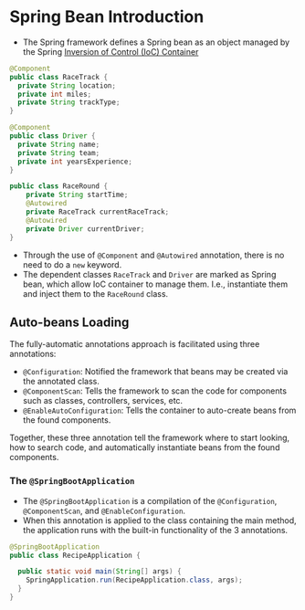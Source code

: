 # Spring Bean Introduction
- The Spring framework defines a Spring bean as an object managed by the Spring [Inversion of Control (IoC) Container](https://docs.spring.io/spring-framework/docs/3.2.x/spring-framework-reference/html/beans.html)

```java
@Component
public class RaceTrack {
  private String location;
  private int miles;
  private String trackType;
}

@Component
public class Driver {
  private String name;
  private String team;
  private int yearsExperience;
}

public class RaceRound {
    private String startTime;
    @Autowired
    private RaceTrack currentRaceTrack;
    @Autowired
    private Driver currentDriver;
}
```
- Through the use of `@Component` and `@Autowired` annotation, there is no need to do a `new` keyword.
- The dependent classes `RaceTrack` and `Driver` are marked as Spring bean, which allow IoC container to manage them. I.e., instantiate them and inject them to the `RaceRound` class.

## Auto-beans Loading
The fully-automatic annotations approach is facilitated using three annotations:
- `@Configuration`: Notified the framework that beans may be created via the annotated class.
- `@ComponentScan`: Tells the framework to scan the code for components such as classes, controllers, services, etc.
- `@EnableAutoConfiguration`: Tells the container to auto-create beans from the found components.

Together, these three annotation tell the framework where to start looking, how to search code, and automatically instantiate beans from the found components.

### The `@SpringBootApplication`
- The `@SpringBootApplication` is a compilation of the `@Configuration`, `@ComponentScan`, and `@EnableConfiguration`.
- When this annotation is applied to the class containing the main method, the application runs with the built-in functionality of the 3 annotations.

```java
@SpringBootApplication
public class RecipeApplication {

  public static void main(String[] args) {
    SpringApplication.run(RecipeApplication.class, args);
  }
}
```
